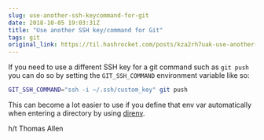 ```yaml
---
slug: use-another-ssh-keycommand-for-git
date: 2018-10-05 19:03:31Z
title: "Use another SSH key/command for Git"
tags: git
original_link: https://til.hashrocket.com/posts/kza2rh7uak-use-another-ssh-keycommand-for-git
---
```



If you need to use a different SSH key for a git command such as `git push` you can do so by setting the `GIT_SSH_COMMAND` environment variable like so:

```bash
GIT_SSH_COMMAND="ssh -i ~/.ssh/custom_key" git push
```

This can become a lot easier to use if you define that env var automatically when entering a directory by using [direnv](https://github.com/direnv/direnv).

h/t Thomas Allen

